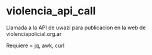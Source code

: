 # violencia_api_call

Llamada a la API de uwazi para publicacion en la web de violenciapolicial.org.ar

Requiere = jq, awk, curl
